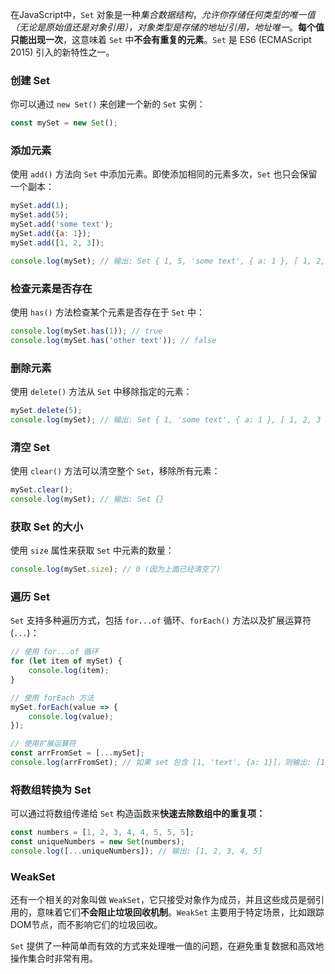 在JavaScript中，`Set` 对象是一种*集合数据结构*，*允许你存储任何类型的唯一值（无论是原始值还是对象引用），对象类型是存储的地址/引用，地址唯一*。**每个值只能出现一次**，这意味着 `Set` 中**不会有重复的元素**。`Set` 是 ES6 (ECMAScript 2015) 引入的新特性之一。

### 创建 Set

你可以通过 `new Set()` 来创建一个新的 `Set` 实例：

```javascript
const mySet = new Set();
```

### 添加元素

使用 `add()` 方法向 `Set` 中添加元素。即使添加相同的元素多次，`Set` 也只会保留一个副本：

```javascript
mySet.add(1);
mySet.add(5);
mySet.add('some text');
mySet.add({a: 1});
mySet.add([1, 2, 3]);

console.log(mySet); // 输出: Set { 1, 5, 'some text', { a: 1 }, [ 1, 2, 3 ] }
```

### 检查元素是否存在

使用 `has()` 方法检查某个元素是否存在于 `Set` 中：

```javascript
console.log(mySet.has(1)); // true
console.log(mySet.has('other text')); // false
```

### 删除元素

使用 `delete()` 方法从 `Set` 中移除指定的元素：

```javascript
mySet.delete(5);
console.log(mySet); // 输出: Set { 1, 'some text', { a: 1 }, [ 1, 2, 3 ] }
```

### 清空 Set

使用 `clear()` 方法可以清空整个 `Set`，移除所有元素：

```javascript
mySet.clear();
console.log(mySet); // 输出: Set {}
```

### 获取 Set 的大小

使用 `size` 属性来获取 `Set` 中元素的数量：

```javascript
console.log(mySet.size); // 0 (因为上面已经清空了)
```

### 遍历 Set

`Set` 支持多种遍历方式，包括 `for...of` 循环、`forEach()` 方法以及扩展运算符 (`...`)：

```javascript
// 使用 for...of 循环
for (let item of mySet) {
    console.log(item);
}

// 使用 forEach 方法
mySet.forEach(value => {
    console.log(value);
});

// 使用扩展运算符
const arrFromSet = [...mySet];
console.log(arrFromSet); // 如果 set 包含 [1, 'text', {a: 1}]，则输出: [1, 'text', {a: 1}]
```

### 将数组转换为 Set

可以通过将数组传递给 `Set` 构造函数来**快速去除数组中的重复项：**

```javascript
const numbers = [1, 2, 3, 4, 4, 5, 5, 5];
const uniqueNumbers = new Set(numbers);
console.log([...uniqueNumbers]); // 输出: [1, 2, 3, 4, 5]
```

### WeakSet

还有一个相关的对象叫做 `WeakSet`，它只接受对象作为成员，并且这些成员是弱引用的，意味着它们**不会阻止垃圾回收机制**。`WeakSet` 主要用于特定场景，比如跟踪DOM节点，而不影响它们的垃圾回收。

`Set` 提供了一种简单而有效的方式来处理唯一值的问题，在避免重复数据和高效地操作集合时非常有用。